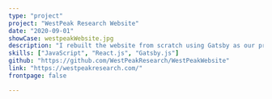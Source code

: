 ```yaml
---
type: "project"
project: "WestPeak Research Website"
date: "2020-09-01"
showCase: westpeakWebsite.jpg
description: "I rebuilt the website from scratch using Gatsby as our previous website was suffering from slow loading speeds. The new website has a near perfect lighthouse score, with a performance score that is 185% higher compared the the previous website. All content can be easily updated through markdown and excel files."
skills: ["JavaScript", "React.js", "Gatsby.js"]
github: "https://github.com/WestPeakResearch/WestPeakWebsite"
link: "https://westpeakresearch.com/"
frontpage: false

---
```

